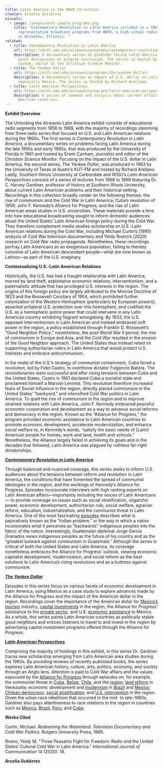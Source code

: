 ```yaml
---
title: Latin America in the NAEB Collection
creator: Arcelia Gutiérrez
visuals:
  - image: /images/wnth_sample_programs.png
    title: "Contemporary Revolution in Latin America included in a 1961 list of
      representative broadcast programs from WNTH, a high school radio station
      in Winnetka, Illinois. "
related:
  - title: Contemporary Revolution in Latin America
    url: https://mith.umd.edu/airwaves/programs/contemporary-revolution-in-latin-america/
    description: A documentary series on problems facing Latin America, including
      panel discussions at program conclusion. The series is hosted by Erwin
      Canham, editor at the Christian Science Monitor.
  - title: The Yankee Dollar
    url: https://mith.umd.edu/airwaves/programs/the-yankee-dollar/
    description: A documentary series on impact of U.S. dollar on Latin America,
      especially Mexico. The series is hosted by Richard Arellano.
  - title: Latin American Perspectives
    url: https://mith.umd.edu/airwaves/programs/latin-american-perspectives/
    description: A series of comment and analysis about current affairs in Latin
      American countries.
---
```

**Exhibit Overview**

The Unlocking the Airwaves Latin America exhibit consists of educational radio segments from 1956 to 1969, with the majority of recordings stemming from three radio series that focused on U.S. and Latin American relations during the 1960s. The first series is *Contemporary Revolution in Latin America*, a documentary series on problems facing Latin America during the late 1950s and early 1960s, that was produced by the University of Florida in 1961 and hosted by Erwin Canham, journalist and editor of the *Christian Science Monitor*. Focusing on the impact of the U.S. dollar in Latin America, the second series, *The Yankee Dollar*, was produced in 1963 by the University of Texas at Austin’s KUT-FM and hosted by Richard Arellano. Lastly, Southern Illinois University at Carbondale and WSIU’s *Latin American Perspectives* consists of a series of lectures from 1968 to 1969 featuring Dr. C. Harvey Gardiner, professor of history at Southern Illinois University, about current Latin American problems and their historical setting. Recordings in this collection broadly center on the following themes: the rise of communism and the Cold War in Latin America; Cuba’s revolution of 1959; John F. Kennedy’s Alliance for Progress; and the rise of Latin American areas studies in U.S. universities. These materials provide a lens into how educational broadcasting sought to inform domestic audiences about the United States’ Latin American foreign policy during the Cold War. They therefore complement media studies scholarship on U.S.-Latin American relations during the Cold War, including Michael Curtin’s (1995) analysis of Cold War television documentary and Yeidy Rivero’s (2020) research on Cold War radio propaganda. Nonetheless, these recordings portray Latin Americans as an exogenous population, failing to thereby conceive of Latin American descendant people—what are now known as Latinxs—as part of the U.S. imaginary. 

**Contextualizing U.S.-Latin American Relations**

Historically, the U.S. has had a fraught relationship with Latin America, marred by land theft, exploitative economic relations, interventionism, and a paternalistic attitude that has privileged U.S. interests in the region. The origins of this foreign policy are largely attributed to the Monroe Doctrine of 1823 and the Roosevelt Corollary of 1904, which prohibited further colonization of the Western Hemisphere (particularly by European powers), asserted unilateral U.S. protection over this hemisphere, and codified the U.S. as a hemispheric police power that could intervene in any Latin American country exhibiting flagrant wrongdoing. By 1933, the U.S. opposed interventionism in Latin American and instead embraced soft power in the region, a policy established through Franklin D. Roosevelt’s “Good Neighbor Policy;” nonetheless, the post-World War II period, the rise of communism in Europe and Asia, and the Cold War resulted in the erosion of the Good Neighbor approach. The United States thus instead relied on supporting authoritarian rulers in Latin America that would protect U.S. interests and embrace anticommunism. 

In the midst of the U.S.’s strategy of communist containment, Cuba faced a revolution, led by Fidel Castro, to overthrow dictator Fulgencio Batista. The revolutionaries were successful and after rising tensions between Cuba and the United States, Castro in 1961 declared Cuba a socialist state and proclaimed himself a Marxist-Leninist. This revolution therefore increased fears of Soviet influence in the region, directly placed communism in the United States’ “backyard,” and intensified Cold War politics in Latin America. To quell the rise of communism in the region and to improve strained relations with Latin America, John F. Kennedy embraced peaceful economic cooperation and development as a way to advance social reforms and democracy in the region. Known as the “Alliance for Progress,” the program provided economic assistance to Latin American countries to promote economic development, accelerate modernization, and enhance social welfare to, in Kennedy’s words, “satisfy the basic needs of \[Latin] American people for homes, work and land, health and schools.” Nonetheless, the Alliance largely failed in achieving its goals and in the decades that followed, Latin America was plagued by ruthless far-right dictatorships.

***[Contemporary Revolution in Latin America](https://mith.umd.edu/airwaves/programs/contemporary-revolution-in-latin-america/)***

Through balanced and nuanced coverage, this series seeks to inform U.S. audiences about the tensions between reform and revolution in Latin America, the conditions that have fomented the spread of communist ideologies in the region, and the workings of Kennedy’s Alliance for Progress. Episodes incorporate interviews with high ranking experts on Latin American affairs—importantly including the voices of Latin Americans— to provide coverage on issues such as social stratification, oligarchic power, economic development, authoritarian rule, social welfare, agrarian reform, education, industrialization, and the communist threat in Latin America. One of the most fascinating [episodes](https://mith.umd.edu/airwaves/episode/cpb-aacip-500-vm42wr0t/) describes what is pejoratively known as the “Indian problem,” or the way in which a nation incorporates what it perceives as “backwards” indigenous peoples into the fabric of the nation. Interestingly, Guatemalan diplomat Jorge García Granados views indigenous peoples as the future of his country and as the “greatest bulwark against communism in Guatemala.” Although the series is critical of both the United States and Latin America, its coverage nonetheless embraces the Alliance for Progress’ outlook, viewing economic capitalist development, modernization, and social reform as the best solutions to Latin America’s rising revolutions and as a buttress against communism. 

***[The Yankee Dollar](https://mith.umd.edu/airwaves/programs/the-yankee-dollar/)***

Episodes in this series focus on various facets of economic development in Latin America, using Mexico as a case study to explore advances made by the Alliance for Progress and the impact of the American dollar in the region. Recordings cover the importance of the American dollar for [Mexico’s tourism](https://mith.umd.edu/airwaves/episode/cpb-aacip-500-pk072456/) industry, [capital investments](https://mith.umd.edu/airwaves/episode/cpb-aacip-500-m9023j71/) in the region, the Alliance for Progress’ assistance to the [private sector](https://mith.umd.edu/airwaves/episode/cpb-aacip-500-xs5jg14t/), and U.S. [economic assistance](https://mith.umd.edu/airwaves/episode/cpb-aacip-500-dj58hx70/) to Mexico. As a whole, this series paints Latin American countries as politically stable good neighbors and entices listeners to travel to and invest in the region by advertising capital investment programs offered through the Alliance for Progress. 

***[Latin American Perspectives](https://mith.umd.edu/airwaves/programs/latin-american-perspectives/)***

Comprising the majority of holdings in this exhibit, in this series Dr. Gardiner traces new scholarship emerging from Latin American area studies during the 1960s. By providing reviews of recently published books, the series explores Latin American history, culture, arts, politics, economy, and society through an Anglo lens. Attention is paid to Cold War affairs and the values espoused by the [Alliance for Progress](https://mith.umd.edu/airwaves/episode/cpb-aacip-500-s756jv8g/) through episodes on, for example, the communist threat in [Cuba](https://mith.umd.edu/airwaves/episode/cpb-aacip-500-k35mf491/), [Belize](https://mith.umd.edu/airwaves/episode/cpb-aacip-500-4t6f5n00/), [Chile](https://mith.umd.edu/airwaves/episode/cpb-aacip-500-8w384c9m/), and the [region](https://mith.umd.edu/airwaves/episode/cpb-aacip-500-x05xbs1w/); [land reform](https://mith.umd.edu/airwaves/episode/cpb-aacip-500-zs2kbx34/) in Venezuela; economic development and [modernism](https://mith.umd.edu/airwaves/episode/cpb-aacip-500-fb4wn77j/) in [Brazil](https://mith.umd.edu/airwaves/episode/cpb-aacip-500-nz80qf4p/) and [Mexico](https://mith.umd.edu/airwaves/episode/cpb-aacip-500-s756jw27/); [Chilean democracy](https://mith.umd.edu/airwaves/episode/cpb-aacip-500-9g5gg40z/); [social stratification](https://mith.umd.edu/airwaves/episode/cpb-aacip-500-dv1cpt44/); and [U.S. intervention](https://mith.umd.edu/airwaves/episode/cpb-aacip-500-b56d643j/) in the region. Given the urban race rebellions that occurred in the mid- to late-1960s, Gardiner also pays attentiveness to race relations in the region in countries such as [Mexico](https://mith.umd.edu/airwaves/episode/cpb-aacip-500-sq8qh95m/), [Brazil](https://mith.umd.edu/airwaves/episode/cpb-aacip-500-cv4bsz9t/), [Peru](https://mith.umd.edu/airwaves/episode/cpb-aacip-500-wh2dd99w/), and [Cuba](https://mith.umd.edu/airwaves/episode/cpb-aacip-500-6t0gzc7k/).

**Works Cited**

Curtin, Michael. *Redeeming the Wasteland: Television Documentary and Cold War Politics*. Rutgers University Press, 1995.

Rivero, Yeidy M. "Three Peasants Fight for Freedom: Radio and the United States’ Cultural Cold War in Latin America." *International Journal of Communication* 14 (2020): 18.

**Arcelia Gutiérrez**